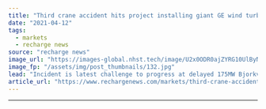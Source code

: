 ```yaml
---
title: "Third crane accident hits project installing giant GE wind turbines to power Google"
date: "2021-04-12"
tags: 
  - markets
  - recharge news
source: "recharge news"
image_url: "https://images-global.nhst.tech/image/U2x0ODR0ajZYRG10UlByNlpXQVkyUkZqenpZalNOdnY0U2VKL0RFamdIbz0=/nhst/binary/ffc6c9fb972ae2f1842b38ceb8b391bf"
image_fp: "/assets/img/post_thumbnails/132.jpg"
lead: "Incident is latest challenge to progress at delayed 175MW Bjorkvattnet development in northern Sweden"
article_url: "https://www.rechargenews.com/markets/third-crane-accident-hits-project-installing-giant-ge-wind-turbines-to-power-google/2-1-994315"
---
```


---
